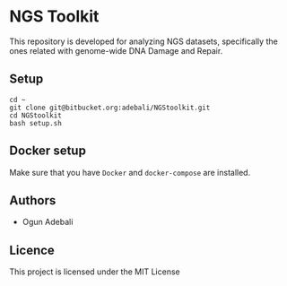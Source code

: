 # NGS Toolkit

This repository is developed for analyzing NGS datasets, specifically the ones related with genome-wide DNA Damage and Repair.

## Setup
```
cd ~
git clone git@bitbucket.org:adebali/NGStoolkit.git
cd NGStoolkit
bash setup.sh
```

## Docker setup
Make sure that you have `Docker` and `docker-compose` are installed.

## Authors
  * Ogun Adebali

## Licence
  This project is licensed under the MIT License
